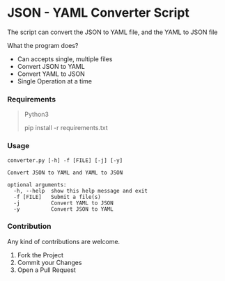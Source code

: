 # JSON - YAML Converter Script
The script can convert the JSON to YAML file, and the YAML to JSON file 

What the program does?
- Can accepts single, multiple files
- Convert JSON to YAML
- Convert YAML to JSON
- Single Operation at a time

### Requirements
> Python3
> 
> pip install -r requirements.txt

### Usage
```
converter.py [-h] -f [FILE] [-j] [-y]

Convert JSON to YAML and YAML to JSON

optional arguments:
  -h, --help  show this help message and exit
  -f [FILE]   Submit a file(s)
  -j          Convert YAML to JSON
  -y          Convert JSON to YAML
```

### Contribution
Any kind of contributions are welcome.

1. Fork the Project
2. Commit your Changes
3. Open a Pull Request